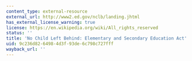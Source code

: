 ```yaml
---
content_type: external-resource
external_url: http://www2.ed.gov/nclb/landing.jhtml
has_external_license_warning: true
license: https://en.wikipedia.org/wiki/All_rights_reserved
status: ''
title: 'No Child Left Behind: Elementary and Secondary Education Act'
uid: 9c236d82-6498-4d3f-93de-6c798c727fff
wayback_url: ''
---
```

